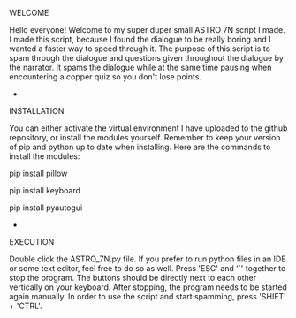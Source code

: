 WELCOME

Hello everyone! Welcome to my super duper small ASTRO 7N script I made. 
I made this script, because I found the dialogue to be really boring and I wanted a faster way to speed through it. 
The purpose of this script is to spam through the dialogue and questions given throughout the dialogue by the narrator. 
It spams the dialogue while at the same time pausing when encountering a copper quiz so you don't lose points. 

-

INSTALLATION

You can either activate the virtual environment I have uploaded to the github repository, or install the modules yourself. 
Remember to keep your version of pip and python up to date when installing. 
Here are the commands to install the modules:

pip install pillow

pip install keyboard

pip install pyautogui

-

EXECUTION

Double click the ASTRO_7N.py file. 
If you prefer to run python files in an IDE or some text editor, feel free to do so as well. 
Press 'ESC' and '`' together to stop the program.
The buttons should be directly next to each other vertically on your keyboard. 
After stopping, the program needs to be started again manually. 
In order to use the script and start spamming, press 'SHIFT' + 'CTRL'.
